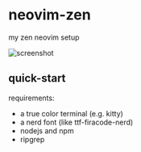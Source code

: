 # neovim-zen

my zen neovim setup

![screenshot](https://maxhu.dev/assets/neovim-zen/1.png)

## quick-start

requirements:

- a true color terminal (e.g. kitty)
- a nerd font (like ttf-firacode-nerd)
- nodejs and npm
- ripgrep
